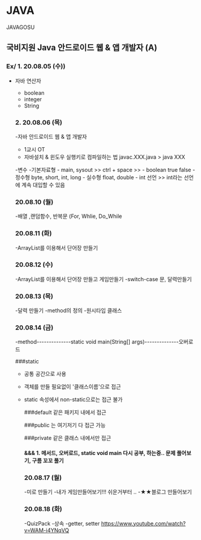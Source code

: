 # JAVA
JAVAGOSU

## 국비지원 Java 안드로이드 웹 & 앱 개발자 (A)

### Ex/ 1. 20.08.05 (수))
- 자바 연산자
  - boolean
  - integer
  - String
  
  ### 2. 20.08.06 (목)
  -자바 안드로이드 웹 & 앱 개발자
    - 1교시 OT
    - 자바설치 & 윈도우 실행키로 컴파일하는 법 javac.XXX.java > java XXX
  
    
    -변수
      -기본자료형
        - main, sysout >> ctrl + space >> 
        - boolean true false
        - 정수형 byte, short, int, long
        - 실수형 float, double
        - int 선언 >> int라는 선언에 계속 대입할 수 있음 
        
   ### 20.08.10 (월)
   
   -배열 ,랜덤함수, 반복문 (For, Whlie, Do_While
    
   ### 20.08.11 (화)
  
   -ArrayList를 이용해서 단어장 만들기
   
   ### 20.08.12 (수)
   -ArrayList를 이용해서 단어장 만들고 게임만들기
   -switch-case 문, 달력만들기
   
   ### 20.08.13 (목)
   -달력 만들기
   -method의 정의
   -원시타입 클래스
   
    ### 20.08.14 (금)
   -method--------------static void main(String[] args)--------------오버로드
   
    ###static
  - 공통 공간으로 사용
  - 객체를 만들 필요없이 '클래스이름'으로 접근
  - static 속성에서 non-static으로는 접근 불가

    ###default 같은 패키지 내에서 접근
    
    ###public 는 여기저기 다 접근 가능 
    
    ###private 같은 클래스 내에서만 접근
    #### &&&  1. 메서드, 오버로드, static void main 다시 공부, 하는중.. 문제 풀어보기, 구름 꼬꼬 풀기
    
    ### 20.08.17 (월)
    -미로 만들기
    -내가 게임만들어보기!!! 쉬운거부터 ..
    -★★블로그 만들어보기
    
    ### 20.08.18 (화)
    -QuizPack
    -상속
    -getter, setter
https://www.youtube.com/watch?v=WAM-i4YNqVQ
